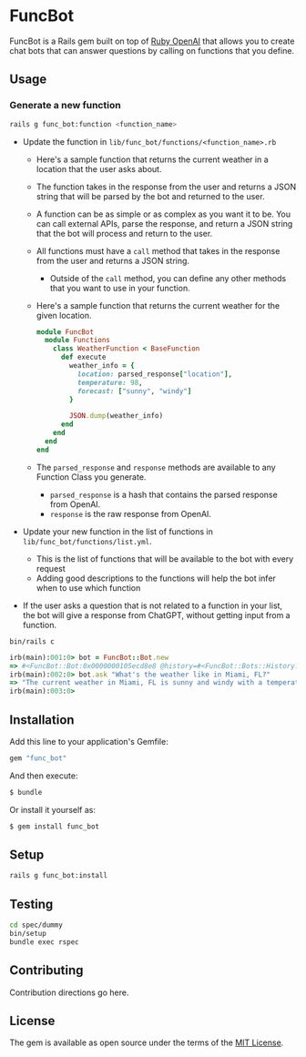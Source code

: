 # FuncBot

FuncBot is a Rails gem built on top of [Ruby OpenAI](`https://github.com/alexrudall/ruby-openai`) that allows you to create chat bots that can answer questions by calling on functions that you define.

## Usage

### Generate a new function

```bash
rails g func_bot:function <function_name>
```

- Update the function in `lib/func_bot/functions/<function_name>.rb`

  - Here's a sample function that returns the current weather in a location that the user asks about.
  - The function takes in the response from the user and returns a JSON string that will be parsed by the bot and returned to the user.
  - A function can be as simple or as complex as you want it to be. You can call external APIs, parse the response, and return a JSON string that the bot will process and return to the user.
  - All functions must have a `call` method that takes in the response from the user and returns a JSON string.
    - Outside of the `call` method, you can define any other methods that you want to use in your function.
  - Here's a sample function that returns the current weather for the given location.

    ```ruby
    module FuncBot
      module Functions
        class WeatherFunction < BaseFunction
          def execute
            weather_info = {
              location: parsed_response["location"],
              temperature: 98,
              forecast: ["sunny", "windy"]
            }

            JSON.dump(weather_info)
          end
        end
      end
    end
    ```

  - The `parsed_response` and `response` methods are available to any Function Class you generate.
    - `parsed_response` is a hash that contains the parsed response from OpenAI.
    - `response` is the raw response from OpenAI.

- Update your new function in the list of functions in `lib/func_bot/functions/list.yml`.
  - This is the list of functions that will be available to the bot with every request
  - Adding good descriptions to the functions will help the bot infer when to use which function
- If the user asks a question that is not related to a function in your list, the bot will give a response from ChatGPT, without getting input from a function.

`bin/rails c`

```ruby
irb(main):001:0> bot = FuncBot::Bot.new
=> #<FuncBot::Bot:0x0000000105ecd8e8 @history=#<FuncBot::Bots::History:0x0000000105ecd848 @history=[]>>
irb(main):002:0> bot.ask "What's the weather like in Miami, FL?"
=> "The current weather in Miami, FL is sunny and windy with a temperature of 98 degrees."
irb(main):003:0>
```

## Installation

Add this line to your application's Gemfile:

```ruby
gem "func_bot"
```

And then execute:

```bash
$ bundle
```

Or install it yourself as:

```bash
$ gem install func_bot
```

## Setup

```bash
rails g func_bot:install

```

## Testing

```bash
cd spec/dummy
bin/setup
bundle exec rspec
```

## Contributing

Contribution directions go here.

## License

The gem is available as open source under the terms of the [MIT License](https://opensource.org/licenses/MIT).
